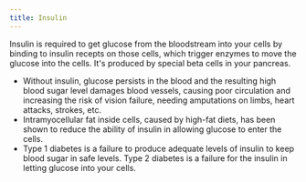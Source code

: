 ```yaml
---
title: Insulin
---
```


Insulin is required to get glucose from the bloodstream into your cells by binding to insulin recepts on those cells, which trigger enzymes to move the glucose into the cells. It's produced by special beta cells in your pancreas.
- Without insulin, glucose persists in the blood and the resulting high blood sugar level damages blood vessels, causing poor circulation and increasing the risk of vision failure, needing amputations on limbs, heart attacks, strokes, etc.
- Intramyocellular fat inside cells, caused by high-fat diets, has been shown to reduce the ability of insulin in allowing glucose to enter the cells.
- Type 1 diabetes is a failure to produce adequate levels of insulin to keep blood sugar in safe levels. Type 2 diabetes is a failure for the insulin in letting glucose into your cells.

